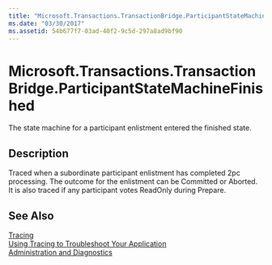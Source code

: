 ```yaml
---
title: "Microsoft.Transactions.TransactionBridge.ParticipantStateMachineFinished"
ms.date: "03/30/2017"
ms.assetid: 54b677f7-03ad-40f2-9c5d-297a8ad9bf90
---
```

# Microsoft.Transactions.TransactionBridge.ParticipantStateMachineFinished
The state machine for a participant enlistment entered the finished state.  
  
## Description  
 Traced when a subordinate participant enlistment has completed 2pc processing. The outcome for the enlistment can be Committed or Aborted. It is also traced if any participant votes ReadOnly during Prepare.  
  
## See Also  
 [Tracing](../../../../../docs/framework/wcf/diagnostics/tracing/index.md)  
 [Using Tracing to Troubleshoot Your Application](../../../../../docs/framework/wcf/diagnostics/tracing/using-tracing-to-troubleshoot-your-application.md)  
 [Administration and Diagnostics](../../../../../docs/framework/wcf/diagnostics/index.md)
